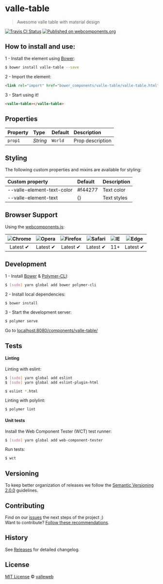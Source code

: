 # valle-table

> Awesome valle table with material design

[![Travis CI Status](https://travis-ci.org/valleweb/valle-table.svg?branch=master)](https://travis-ci.org/valleweb/valle-table)
[![Published on webcomponents.org](https://img.shields.io/badge/webcomponents.org-published-blue.svg)](https://www.webcomponents.org/element/valleweb/valle-table)

## How to install and use:

1 - Install the element using [Bower](http://bower.io/):

```sh
$ bower install valle-table --save
```

2 -  Import the element:

```html
<link rel="import" href="bower_components/valle-table/valle-table.html">
```

3 - Start using it!

<!--
```
<custom-element-demo>
  <template>
    <link rel="import" href="valle-table.html">
    <next-code-block></next-code-block>
  </template>
</custom-element-demo>
```
-->

```html
<valle-table></valle-table>
```

## Properties

Property  | Type        | Default   | Description
:---      |:---         |:---       |:---
`prop1`   | *String*    | `World`   | Prop description

## Styling

The following custom properties and mixins are available for styling:

Custom property                | Default  | Description
:---                           |:---      |:---
--valle-element-text-color       | #f44277  | Text color
--valle-element-text             | {}       | Text styles


## Browser Support

Using the [webcomponents.js](https://github.com/WebComponents/webcomponentsjs):

 ![Chrome](https://cdnjs.cloudflare.com/ajax/libs/browser-logos/39.2.2/chrome/chrome_48x48.png) | ![Opera](https://cdnjs.cloudflare.com/ajax/libs/browser-logos/39.2.2/opera/opera_48x48.png) | ![Firefox](https://cdnjs.cloudflare.com/ajax/libs/browser-logos/39.2.2/firefox/firefox_48x48.png) | ![Safari](https://cdnjs.cloudflare.com/ajax/libs/browser-logos/39.2.2/safari/safari_48x48.png) |![IE](https://cdnjs.cloudflare.com/ajax/libs/browser-logos/39.2.2/archive/internet-explorer_9-11/internet-explorer_9-11_48x48.png) |  ![Edge](https://cdnjs.cloudflare.com/ajax/libs/browser-logos/39.2.2/edge/edge_48x48.png) |
:---: | :---: | :---: | :---: | :---: | :---: |
Latest ✔ | Latest ✔ | Latest ✔ | Latest ✔ | 11+ | Latest ✔

## Development

1 - Install [Bower](http://bower.io/) & [Polymer-CLI](https://www.polymer-project.org/1.0/docs/tools/polymer-cli):

```sh
$ [sudo] yarn global add bower polymer-cli
```

2 - Install local dependencies:

```sh
$ bower install
```

3 - Start the development server:

```sh
$ polymer serve
```

Go to [localhost:8080/components/valle-table/](http://localhost:8080/components/valle-table/)


## Tests

#### Linting

Linting with eslint:

```sh
$ [sudo] yarn global add eslint
$ [sudo] yarn global add eslint-plugin-html

$ eslint *.html
```

Linting with polylint:

```sh
$ polymer lint
```

#### Unit tests

Install the Web Component Tester (WCT) test runner:

```sh
$ [sudo] yarn global add web-component-tester
```

Run tests:

```sh
$ wct
```

## Versioning

To keep better organization of releases we follow the [Semantic Versioning 2.0.0](http://semver.org/) guidelines.

## Contributing

Find on our [issues](https://github.com/valleweb/valle-table/issues/) the next steps of the project ;)
<br>
Want to contribute? [Follow these recommendations](https://github.com/valleweb/valle-table/blob/master/CONTRIBUTING.md).

## History

See [Releases](https://github.com/valleweb/valle-table/releases) for detailed changelog.

## License

[MIT License](https://github.com/valleweb/valle-table/blob/master/LICENSE.md) © [valleweb](https://github.com/orgs/valleweb/people)
